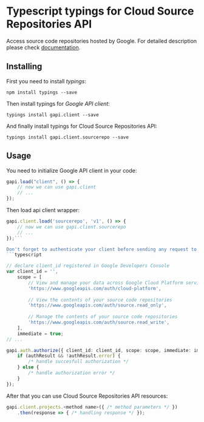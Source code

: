 # Typescript typings for Cloud Source Repositories API
Access source code repositories hosted by Google.
For detailed description please check [documentation](https://cloud.google.com/source-repositories/docs/apis).

## Installing

First you need to install *typings*:
```
npm install typings --save 
```

Then install typings for *Google API client*:
```
typings install gapi.client --save 
```

And finally install typings for Cloud Source Repositories API:
```
typings install gapi.client.sourcerepo --save 
```

## Usage

You need to initialize Google API client in your code:
```typescript
gapi.load("client", () => { 
    // now we can use gapi.client
    // ... 
});
```

Then load api client wrapper:
```typescript
gapi.client.load('sourcerepo', 'v1', () => {
    // now we can use gapi.client.sourcerepo
    // ... 
});```

Don't forget to authenticate your client before sending any request to resources:
```typescript

// declare client_id registered in Google Developers Console
var client_id = '',
    scope = [     
        // View and manage your data across Google Cloud Platform services
        'https://www.googleapis.com/auth/cloud-platform',
    
        // View the contents of your source code repositories
        'https://www.googleapis.com/auth/source.read_only',
    
        // Manage the contents of your source code repositories
        'https://www.googleapis.com/auth/source.read_write',
    ],
    immediate = true;
// ...

gapi.auth.authorize({ client_id: client_id, scope: scope, immediate: immediate }, authResult => {
    if (authResult && !authResult.error) {
        /* handle succesfull authorization */
    } else {
        /* handle authorization error */
    }
});            
```

After that you can use Cloud Source Repositories API resources:

```typescript
gapi.client.projects.<method name>({ /* method parameters */ })
    .then(response => { /* handling response */ });
```